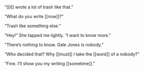 “[[I]] wrote a lot of trash like that.”

“What do you write [[now]]?”

“Trash like something else.”

“Hey!” She tapped me lightly. “I want to know more.”

“There’s nothing to know. Gale Jones is nobody.”

“Who decided that? Why [[must]] I take the [[word]] of a nobody?”

“Fine. I’ll show you my writing [[sometime]].”